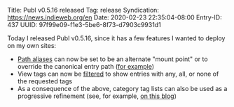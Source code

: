 Title: Publ v0.5.16 released
Tag: release
Syndication: https://news.indieweb.org/en
Date: 2020-02-23 22:35:04-08:00
Entry-ID: 437
UUID: 97f99e09-f1e3-5be6-8f73-d7903c9931d1

Today I released Publ v0.5.16, since it has a few features I wanted to deploy on my own sites:

* [Path aliases](322#path-alias) can now be set to be an alternate "mount point" or to override the canonical entry path ([for example](//beesbuzz.biz/about))
* View tags can now be [filtered](150#tag_filter) to show entries with any, all, or none of the requested tags
* As a consequence of the above, category tag lists can also be used as a progressive refinement (see, for example, [on this blog](/blog/))
